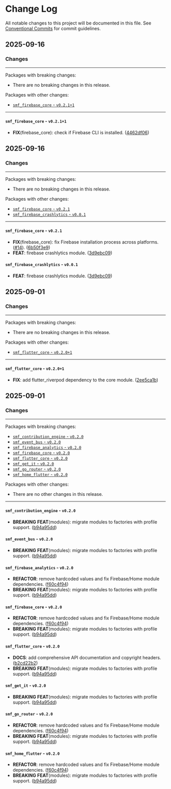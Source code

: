 # Change Log

All notable changes to this project will be documented in this file.
See [Conventional Commits](https://conventionalcommits.org) for commit guidelines.

## 2025-09-16

### Changes

---

Packages with breaking changes:

 - There are no breaking changes in this release.

Packages with other changes:

 - [`smf_firebase_core` - `v0.2.1+1`](#smf_firebase_core---v0211)

---

#### `smf_firebase_core` - `v0.2.1+1`

 - **FIX**(firebase_core): check if Firebase CLI is installed. ([4462df06](https://github.com/saymyframe/smf_modules/commit/4462df06601637af1c5b3661dbdd1688735ad54f))


## 2025-09-16

### Changes

---

Packages with breaking changes:

 - There are no breaking changes in this release.

Packages with other changes:

 - [`smf_firebase_core` - `v0.2.1`](#smf_firebase_core---v021)
 - [`smf_firebase_crashlytics` - `v0.0.1`](#smf_firebase_crashlytics---v001)

---

#### `smf_firebase_core` - `v0.2.1`

 - **FIX**(firebase_core): fix Firebase installation process across platforms. ([#14](https://github.com/saymyframe/smf_modules/issues/14)). ([6b50f3e9](https://github.com/saymyframe/smf_modules/commit/6b50f3e95f9332bd79c42c1d506076ac8372b623))
 - **FEAT**: firebase crashlytics module. ([3d9ebc09](https://github.com/saymyframe/smf_modules/commit/3d9ebc090a0b5ed28e22488fe6649d2838f4415d))

#### `smf_firebase_crashlytics` - `v0.0.1`

 - **FEAT**: firebase crashlytics module. ([3d9ebc09](https://github.com/saymyframe/smf_modules/commit/3d9ebc090a0b5ed28e22488fe6649d2838f4415d))


## 2025-09-01

### Changes

---

Packages with breaking changes:

 - There are no breaking changes in this release.

Packages with other changes:

 - [`smf_flutter_core` - `v0.2.0+1`](#smf_flutter_core---v0201)

---

#### `smf_flutter_core` - `v0.2.0+1`

 - **FIX**: add flutter_riverpod dependency to the core module. ([2ee5ca1b](https://github.com/saymyframe/smf_modules/commit/2ee5ca1b688005ccfb033b1899ed6b7b83feba17))


## 2025-09-01

### Changes

---

Packages with breaking changes:

 - [`smf_contribution_engine` - `v0.2.0`](#smf_contribution_engine---v020)
 - [`smf_event_bus` - `v0.2.0`](#smf_event_bus---v020)
 - [`smf_firebase_analytics` - `v0.2.0`](#smf_firebase_analytics---v020)
 - [`smf_firebase_core` - `v0.2.0`](#smf_firebase_core---v020)
 - [`smf_flutter_core` - `v0.2.0`](#smf_flutter_core---v020)
 - [`smf_get_it` - `v0.2.0`](#smf_get_it---v020)
 - [`smf_go_router` - `v0.2.0`](#smf_go_router---v020)
 - [`smf_home_flutter` - `v0.2.0`](#smf_home_flutter---v020)

Packages with other changes:

 - There are no other changes in this release.

---

#### `smf_contribution_engine` - `v0.2.0`

 - **BREAKING** **FEAT**(modules): migrate modules to factories with profile support. ([b94a95dd](https://github.com/saymyframe/smf_modules/commit/b94a95ddacf7eeeafadf86abd163c73e394331a6))

#### `smf_event_bus` - `v0.2.0`

 - **BREAKING** **FEAT**(modules): migrate modules to factories with profile support. ([b94a95dd](https://github.com/saymyframe/smf_modules/commit/b94a95ddacf7eeeafadf86abd163c73e394331a6))

#### `smf_firebase_analytics` - `v0.2.0`

 - **REFACTOR**: remove hardcoded values and fix Firebase/Home module dependencies. ([f60c4f94](https://github.com/saymyframe/smf_modules/commit/f60c4f94e80c5a19cadd30a96ae2d65555037970))
 - **BREAKING** **FEAT**(modules): migrate modules to factories with profile support. ([b94a95dd](https://github.com/saymyframe/smf_modules/commit/b94a95ddacf7eeeafadf86abd163c73e394331a6))

#### `smf_firebase_core` - `v0.2.0`

 - **REFACTOR**: remove hardcoded values and fix Firebase/Home module dependencies. ([f60c4f94](https://github.com/saymyframe/smf_modules/commit/f60c4f94e80c5a19cadd30a96ae2d65555037970))
 - **BREAKING** **FEAT**(modules): migrate modules to factories with profile support. ([b94a95dd](https://github.com/saymyframe/smf_modules/commit/b94a95ddacf7eeeafadf86abd163c73e394331a6))

#### `smf_flutter_core` - `v0.2.0`

 - **DOCS**: add comprehensive API documentation and copyright headers. ([b2cd22b2](https://github.com/saymyframe/smf_modules/commit/b2cd22b23986f25dd611e52a65801e7518dc0e5d))
 - **BREAKING** **FEAT**(modules): migrate modules to factories with profile support. ([b94a95dd](https://github.com/saymyframe/smf_modules/commit/b94a95ddacf7eeeafadf86abd163c73e394331a6))

#### `smf_get_it` - `v0.2.0`

 - **BREAKING** **FEAT**(modules): migrate modules to factories with profile support. ([b94a95dd](https://github.com/saymyframe/smf_modules/commit/b94a95ddacf7eeeafadf86abd163c73e394331a6))

#### `smf_go_router` - `v0.2.0`

 - **REFACTOR**: remove hardcoded values and fix Firebase/Home module dependencies. ([f60c4f94](https://github.com/saymyframe/smf_modules/commit/f60c4f94e80c5a19cadd30a96ae2d65555037970))
 - **BREAKING** **FEAT**(modules): migrate modules to factories with profile support. ([b94a95dd](https://github.com/saymyframe/smf_modules/commit/b94a95ddacf7eeeafadf86abd163c73e394331a6))

#### `smf_home_flutter` - `v0.2.0`

 - **REFACTOR**: remove hardcoded values and fix Firebase/Home module dependencies. ([f60c4f94](https://github.com/saymyframe/smf_modules/commit/f60c4f94e80c5a19cadd30a96ae2d65555037970))
 - **BREAKING** **FEAT**(modules): migrate modules to factories with profile support. ([b94a95dd](https://github.com/saymyframe/smf_modules/commit/b94a95ddacf7eeeafadf86abd163c73e394331a6))

